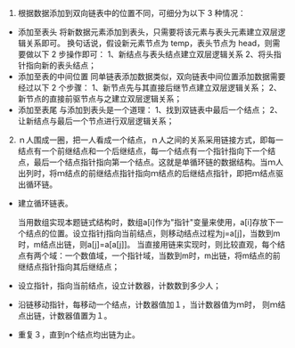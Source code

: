 1. 根据数据添加到双向链表中的位置不同，可细分为以下 3 种情况：
* 添加至表头
将新数据元素添加到表头，只需要将该元素与表头元素建立双层逻辑关系即可。
换句话说，假设新元素节点为 temp，表头节点为 head，则需要做以下 2 步操作即可：
1、新结点与表头结点建立双层逻辑关系
2、将头指针指向新的表头结点；
* 添加至表的中间位置
同单链表添加数据类似，双向链表中间位置添加数据需要经过以下 2 个步骤：
1、新节点先与其直接后继节点建立双层逻辑关系；
2、新节点的直接前驱节点与之建立双层逻辑关系；
* 添加至表尾
与添加到表头是一个道理：
1、找到双链表中最后一个结点；
2、让新结点与最后一个节点进行双层逻辑关系；

2. ｎ人围成一圈，把一人看成一个结点，ｎ人之间的关系采用链接方式，即每一结点有一个前继结点和一个后继结点，每一个结点有一个指针指向下一个结点，最后一个结点指针指向第一个结点。这就是单循环链的数据结构。当ｍ人出列时，将ｍ结点的前继结点指针指向ｍ结点的后继结点指针，即把ｍ结点驱出循环链。
* 建立循环链表。

   当用数组实现本题链式结构时，数组a[i]作为"指针"变量来使用，a[i]存放下一个结点的位置。设立指针j指向当前结点，则移动结点过程为j=a[j]，当数到m时，m结点出链，则a[j]=a[a[j]]。 当直接用链来实现时，则比较直观，每个结点有两个域：一个数值域，一个指针域，当数到m时，m出链，将m结点的前继结点指针指向其后继结点；

* 设立指针，指向当前结点，设立计数器，计数数到多少人；

* 沿链移动指针，每移动一个结点，计数器值加１，当计数器值为ｍ时，  则ｍ结点出链，计数器值置为１。

* 重复３，直到n个结点均出链为止。